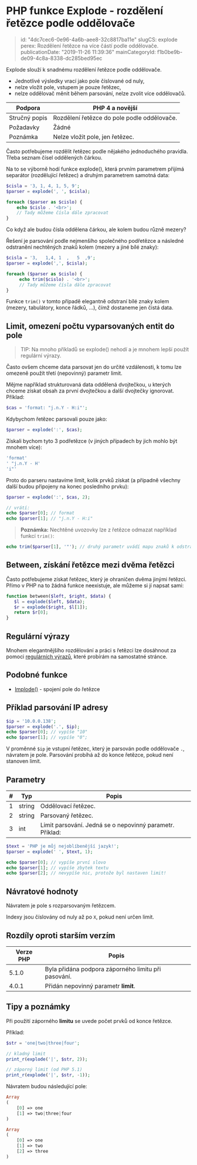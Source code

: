 PHP funkce Explode - rozdělení řetězce podle oddělovače
=======================================================

> id: "4dc7cec6-0e96-4a6b-aee8-32c8817ba11e"
> slugCS: explode
> perex: Rozdělení řetězce na více částí podle oddělovače.
> publicationDate: "2019-11-26 11:39:36"
> mainCategoryId: f1b0be9b-de09-4c8a-8338-dc285bed95ec

Explode slouží k snadnému rozdělení řetězce podle oddělovače.

- Jednotlivé výsledky vrací jako pole číslované od nuly,
- nelze vložit pole, vstupem je pouze řetězec,
- nelze oddělovač měnit během parsování, nelze zvolit více oddělovačů.

| Podpora       | PHP 4 a novější |
|---------------|-----------------|
| Stručný popis | Rozdělení řetězce do pole podle oddělovače.
| Požadavky     | Žádné
| Poznámka      | Nelze vložit pole, jen řetězec.

Často potřebujeme rozdělit řetězec podle nějakého jednoduchého pravidla. Třeba seznam čísel oddělených čárkou.

Na to se výborně hodí funkce explode(), která prvním parametrem přijímá separátor (rozdělující řetězec) a druhým parametrem samotná data:

```php
$cisla = '3, 1, 4, 1, 5, 9';
$parser = explode(', ', $cisla);

foreach ($parser as $cislo) {
	echo $cislo . '<br>';
	// Tady můžeme čísla dále zpracovat
}
```

Co když ale budou čísla oddělena čárkou, ale kolem budou různě mezery?

Řešení je parsování podle nejmenšího společného podřetězce a následné odstranění nechtěných znaků kolem (mezery a jiné bílé znaky):

```php
$cisla = '3,   1,4, 1  ,   5  ,9';
$parser = explode(',', $cisla);

foreach ($parser as $cislo) {
     echo trim($cislo) . '<br>';
     // Tady můžeme čísla dále zpracovat
}
```

Funkce `trim()` v tomto případě elegantně odstraní bílé znaky kolem (mezery, tabulátory, konce řádků, ...), čímž dostaneme jen čistá data.

Limit, omezení počtu vyparsovaných entit do pole
--------------------------

> TIP: Na mnoho příkladů se explode() nehodí a je mnohem lepší použít regulární výrazy.

Často ovšem chceme data parsovat jen do určité vzdálenosti, k tomu lze omezeně použít třetí (nepovinný) parametr limit.

Mějme například strukturovaná data oddělená dvojtečkou, u kterých chceme získat obsah za první dvojtečkou a další dvojtečky ignorovat.
Příklad:

```php
$cas = 'format: "j.n.Y - H:i"';
```

Kdybychom řetězec parsovali pouze jako:

```php
$parser = explode(':', $cas);
```

Získali bychom tyto 3 podřetězce (v jiných případech by jich mohlo být mnohem více):

```php
'format'
' "j.n.Y - H'
'i"'
```

Proto do parseru nastavíme limit, kolik prvků získat (a případně všechny další budou připojeny na konec posledního prvku):

```php
$parser = explode(':', $cas, 2);

// vrátí:
echo $parser[0]; // format
echo $parser[1]; // "j.n.Y - H:i"
```

> **Poznámka:** Nechtěné uvozovky lze z řetězce odmazat například funkcí `trim()`:

```php
echo trim($parser[1], '"'); // druhý parametr uvádí mapu znaků k odstranění
```

Between, získání řetězce mezi dvěma řetězci
--------------------------

Často potřebujeme získat řetězec, který je ohraničen dvěma jinými řetězci. Přímo v PHP na to žádná funkce neexistuje, ale můžeme si jí napsat sami:

```php
function between($left, $right, $data) {
   $l = explode($left, $data);
   $r = explode($right, $l[1]);
   return $r[0];
}
```

Regulární výrazy
--------------------------

Mnohem elegantnějšího rozdělování a práci s řetězci lze dosáhnout za pomoci <a href="/regex">regulárních výrazů</a>, které probírám na samostatné stránce.

Podobné funkce
--------------------------

- <a href="/funkce-implode">Implode()</a> - spojení pole do řetězce

Příklad parsování IP adresy
--------------------------

```php
$ip = '10.0.0.138';
$parser = explode('.', $ip);
echo $parser[0]; // vypíše "10"
echo $parser[1]; // vypíše "0";
```

V proměnné `$ip` je vstupní řetězec, který je parsován podle oddělovače `.`, návratem je pole. Parsování probíhá až do konce řetězce, pokud není stanoven limit.

Parametry
--------------------------

| # | Typ    | Popis
|---|--------|------|
| 1 | string | Oddělovací řetězec.
| 2 | string | Parsovaný řetězec.
| 3 | int    | Limit parsování. Jedná se o nepovinný parametr. Příklad:

```php
$text = 'PHP je můj nejoblíbenější jazyk!';
$parser = explode(' ', $text, 1);

echo $parser[0]; // vypíše první slovo
echo $parser[1]; // vypíše zbytek textu
echo $parser[2]; // nevypíše nic, protože byl nastaven limit!
```

Návratové hodnoty
--------------------------

Návratem je pole s rozparsovaným řetězcem.

Indexy jsou číslovány od nuly až po `X`, pokud není určen limit.

Rozdíly oproti starším verzím
--------------------------

| Verze PHP | Popis |
|-----------|-------|
| 5.1.0     | Byla přidána podpora záporného limitu při pasování.
| 4.0.1     | Přidán nepovinný parametr **limit**.

Tipy a poznámky
--------------------------

Při použití záporného **limitu** se uvede počet prvků od konce řetězce.

Příklad:

```php
$str = 'one|two|three|four';

// kladný limit
print_r(explode('|', $str, 2));

// záporný limit (od PHP 5.1)
print_r(explode('|', $str, -1));
```

Návratem budou následující pole:

```php
Array
(
    [0] => one
    [1] => two|three|four
)

Array
(
    [0] => one
    [1] => two
    [2] => three
)
```
